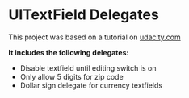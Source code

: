 # UITextField Delegates
This project was based on a tutorial on [udacity.com](https://www.udacity.com/ "udacity.com")
<br/>

**It includes the following delegates:**
- Disable textfield until editing switch is on
- Only allow 5 digits for zip code
- Dollar sign delegate for currency textfields